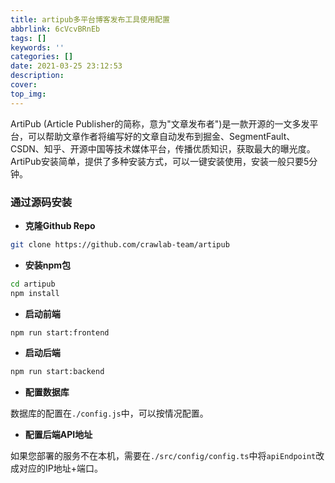 ```yaml
---
title: artipub多平台博客发布工具使用配置
abbrlink: 6cVcvBRnEb
tags: []
keywords: ''
categories: []
date: 2021-03-25 23:12:53
description:
cover: 
top_img:
---
```


ArtiPub (Article Publisher的简称，意为"文章发布者")是一款开源的一文多发平台，可以帮助文章作者将编写好的文章自动发布到掘金、SegmentFault、CSDN、知乎、开源中国等技术媒体平台，传播优质知识，获取最大的曝光度。ArtiPub安装简单，提供了多种安装方式，可以一键安装使用，安装一般只要5分钟。


### 通过源码安装

- **克隆Github Repo**

```bash
git clone https://github.com/crawlab-team/artipub
```

- **安装npm包**

```bash
cd artipub
npm install
```

- **启动前端**

```bash
npm run start:frontend
```

- **启动后端**

```bash
npm run start:backend
```

- **配置数据库**

数据库的配置在`./config.js`中，可以按情况配置。

- **配置后端API地址**

如果您部署的服务不在本机，需要在`./src/config/config.ts`中将`apiEndpoint`改成对应的IP地址+端口。

